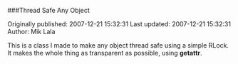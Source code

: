 ###Thread Safe Any Object

Originally published: 2007-12-21 15:32:31
Last updated: 2007-12-21 15:32:31
Author: Mik Lala

This is a class I made to make any object thread safe using a simple RLock. It makes the whole thing as transparent as possible, using __getattr__.